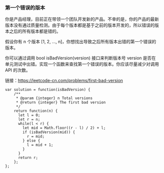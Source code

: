 <!--
 * @Author: 月魂
 * @Date: 2021-02-27 18:04:03
 * @LastEditTime: 2021-02-27 18:04:55
 * @LastEditors: 月魂
 * @Description: 
 * @FilePath: \leetcode-per-day\day52.md
-->
### 第一个错误的版本
你是产品经理，目前正在带领一个团队开发新的产品。不幸的是，你的产品的最新版本没有通过质量检测。由于每个版本都是基于之前的版本开发的，所以错误的版本之后的所有版本都是错的。

假设你有 n 个版本 [1, 2, ..., n]，你想找出导致之后所有版本出错的第一个错误的版本。

你可以通过调用 bool isBadVersion(version) 接口来判断版本号 version 是否在单元测试中出错。实现一个函数来查找第一个错误的版本。你应该尽量减少对调用 API 的次数。

链接：https://leetcode-cn.com/problems/first-bad-version

```
var solution = function(isBadVersion) {
    /**
     * @param {integer} n Total versions
     * @return {integer} The first bad version
     */
    return function(n) {
      let l = 0;
      let r = n;
      while(l < r) {
        let mid = Math.floor((r - l) / 2) + l;
        if (isBadVersion(mid)) {
          r = mid;
        } else {
          l = mid + 1;
        }
      }
      return r;
    };
};
```